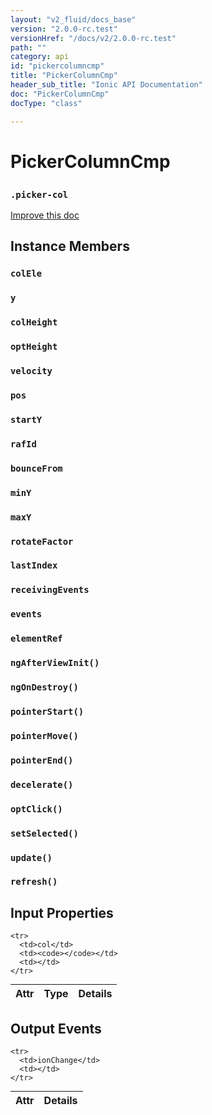 ```yaml
---
layout: "v2_fluid/docs_base"
version: "2.0.0-rc.test"
versionHref: "/docs/v2/2.0.0-rc.test"
path: ""
category: api
id: "pickercolumncmp"
title: "PickerColumnCmp"
header_sub_title: "Ionic API Documentation"
doc: "PickerColumnCmp"
docType: "class"

---
```










<h1 class="api-title">
<a class="anchor" name="picker-column-cmp" href="#picker-column-cmp"></a>

PickerColumnCmp
<h3><code>.picker-col</code></h3>






</h1>

<a class="improve-v2-docs" href="http://github.com/driftyco/ionic/edit/master//src/components/picker/picker-component.ts#L11">
Improve this doc
</a>










<!-- @usage tag -->


<!-- @property tags -->



<!-- instance methods on the class -->

<h2><a class="anchor" name="instance-members" href="#instance-members"></a>Instance Members</h2>

<div id="colEle"></div>

<h3>
<a class="anchor" name="colEle" href="#colEle"></a>
<code>colEle</code>
  

</h3>












<div id="y"></div>

<h3>
<a class="anchor" name="y" href="#y"></a>
<code>y</code>
  

</h3>












<div id="colHeight"></div>

<h3>
<a class="anchor" name="colHeight" href="#colHeight"></a>
<code>colHeight</code>
  

</h3>












<div id="optHeight"></div>

<h3>
<a class="anchor" name="optHeight" href="#optHeight"></a>
<code>optHeight</code>
  

</h3>












<div id="velocity"></div>

<h3>
<a class="anchor" name="velocity" href="#velocity"></a>
<code>velocity</code>
  

</h3>












<div id="pos"></div>

<h3>
<a class="anchor" name="pos" href="#pos"></a>
<code>pos</code>
  

</h3>












<div id="startY"></div>

<h3>
<a class="anchor" name="startY" href="#startY"></a>
<code>startY</code>
  

</h3>












<div id="rafId"></div>

<h3>
<a class="anchor" name="rafId" href="#rafId"></a>
<code>rafId</code>
  

</h3>












<div id="bounceFrom"></div>

<h3>
<a class="anchor" name="bounceFrom" href="#bounceFrom"></a>
<code>bounceFrom</code>
  

</h3>












<div id="minY"></div>

<h3>
<a class="anchor" name="minY" href="#minY"></a>
<code>minY</code>
  

</h3>












<div id="maxY"></div>

<h3>
<a class="anchor" name="maxY" href="#maxY"></a>
<code>maxY</code>
  

</h3>












<div id="rotateFactor"></div>

<h3>
<a class="anchor" name="rotateFactor" href="#rotateFactor"></a>
<code>rotateFactor</code>
  

</h3>












<div id="lastIndex"></div>

<h3>
<a class="anchor" name="lastIndex" href="#lastIndex"></a>
<code>lastIndex</code>
  

</h3>












<div id="receivingEvents"></div>

<h3>
<a class="anchor" name="receivingEvents" href="#receivingEvents"></a>
<code>receivingEvents</code>
  

</h3>












<div id="events"></div>

<h3>
<a class="anchor" name="events" href="#events"></a>
<code>events</code>
  

</h3>












<div id="elementRef"></div>

<h3>
<a class="anchor" name="elementRef" href="#elementRef"></a>
<code>elementRef</code>
  

</h3>












<div id="ngAfterViewInit"></div>

<h3>
<a class="anchor" name="ngAfterViewInit" href="#ngAfterViewInit"></a>
<code>ngAfterViewInit()</code>
  

</h3>












<div id="ngOnDestroy"></div>

<h3>
<a class="anchor" name="ngOnDestroy" href="#ngOnDestroy"></a>
<code>ngOnDestroy()</code>
  

</h3>












<div id="pointerStart"></div>

<h3>
<a class="anchor" name="pointerStart" href="#pointerStart"></a>
<code>pointerStart()</code>
  

</h3>












<div id="pointerMove"></div>

<h3>
<a class="anchor" name="pointerMove" href="#pointerMove"></a>
<code>pointerMove()</code>
  

</h3>












<div id="pointerEnd"></div>

<h3>
<a class="anchor" name="pointerEnd" href="#pointerEnd"></a>
<code>pointerEnd()</code>
  

</h3>












<div id="decelerate"></div>

<h3>
<a class="anchor" name="decelerate" href="#decelerate"></a>
<code>decelerate()</code>
  

</h3>












<div id="optClick"></div>

<h3>
<a class="anchor" name="optClick" href="#optClick"></a>
<code>optClick()</code>
  

</h3>












<div id="setSelected"></div>

<h3>
<a class="anchor" name="setSelected" href="#setSelected"></a>
<code>setSelected()</code>
  

</h3>












<div id="update"></div>

<h3>
<a class="anchor" name="update" href="#update"></a>
<code>update()</code>
  

</h3>












<div id="refresh"></div>

<h3>
<a class="anchor" name="refresh" href="#refresh"></a>
<code>refresh()</code>
  

</h3>











<!-- input methods on the class -->
<h2><a class="anchor" name="input-properties" href="#input-properties"></a>Input Properties</h2>
<table class="table param-table" style="margin:0;">
  <thead>
    <tr>
      <th>Attr</th>
      <th>Type</th>
      <th>Details</th>
    </tr>
  </thead>
  <tbody>
    
    <tr>
      <td>col</td>
      <td><code></code></td>
      <td></td>
    </tr>
    
  </tbody>
</table>
<!-- output events on the class -->
<h2><a class="anchor" name="output-events" href="#output-events"></a>Output Events</h2>
<table class="table param-table" style="margin:0;">
  <thead>
    <tr>
      <th>Attr</th>
      <th>Details</th>
    </tr>
  </thead>
  <tbody>
    
    <tr>
      <td>ionChange</td>
      <td></td>
    </tr>
    
  </tbody>
</table>




<!-- related link --><!-- end content block -->


<!-- end body block -->

